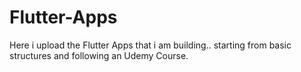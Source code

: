 # Flutter-Apps
Here i upload the Flutter Apps that i am building.. starting from basic structures and following an Udemy Course.

